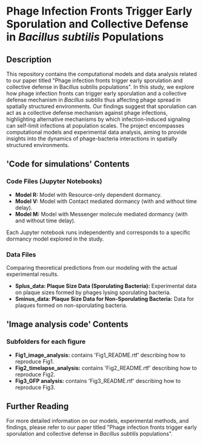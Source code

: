 # Phage Infection Fronts Trigger Early Sporulation and Collective Defense in *Bacillus subtilis* Populations

## Description
This repository contains the computational models and data analysis related to our paper titled "Phage infection fronts trigger early sporulation and collective defense in Bacillus subtilis populations". In this study, we explore how phage infection fronts can trigger early sporulation and a collective defense mechanism in *Bacillus subtilis* thus affecting phage spread in spatially structured environments. Our findings suggest that sporulation can act as a collective defense mechanism against phage infections, highlighting alternative mechanisms by which infection-induced signaling can self-limit infections at population scales. The project encompasses computational models and experimental data analysis, aiming to provide insights into the dynamics of phage-bacteria interactions in spatially structured environments.

## 'Code for simulations' Contents

### Code Files (Jupyter Notebooks)
- **Model R:** Model with Resource-only dependent dormancy.
- **Model V:** Model with Contact mediated dormancy (with and without time delay).
- **Model M:** Model with Messenger molecule mediated dormancy (with and without time delay).

Each Jupyter notebook runs independently and corresponds to a specific dormancy model explored in the study.

### Data Files
Comparing theoretical predictions from our modeling with the actual experimental results.
- **Splus_data: Plaque Size Data (Sporulating Bacteria):** Experimental data on plaque sizes formed by phages lysing sporulating bacteria.
- **Sminus_data: Plaque Size Data for Non-Sporulating Bacteria:** Data for plaques formed on non-sporulating bacteria.

## 'Image analysis code' Contents
### Subfolders for each figure
- **Fig1_image_analysis:** contains 'Fig1_README.rtf' describing how to reproduce Fig1. 
- **Fig2_timelapse_analysis:** contains 'Fig2_README.rtf' describing how to reproduce Fig2.
- **Fig3_GFP analysis:** contains 'Fig3_README.rtf' describing how to reproduce Fig3. 

## Further Reading
For more detailed information on our models, experimental methods, and findings, please refer to our paper titled "Phage infection fronts trigger early sporulation and collective defense in *Bacillus subtilis* populations".

